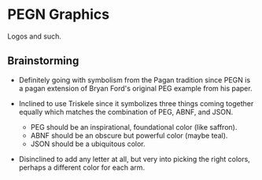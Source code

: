 # PEGN Graphics

Logos and such.

## Brainstorming 

* Definitely going with symbolism from the Pagan tradition since PEGN is
  a pagan extension of Bryan Ford's original PEG example from his paper.

* Inclined to use Triskele since it symbolizes three things coming
  together equally which matches the combination of PEG, ABNF, and JSON.

  * PEG should be an inspirational, foundational color (like saffron).
  * ABNF should be an obscure but powerful color (maybe teal).
  * JSON should be a ubiquitous color.

* Disinclined to add any letter at all, but very into picking the right
  colors, perhaps a different color for each arm.

